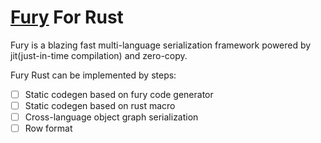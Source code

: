# [Fury](https://github.com/alipay/fury) For Rust 
Fury is a blazing fast multi-language serialization framework powered by jit(just-in-time compilation) and zero-copy.

Fury Rust can be implemented by steps:
- [ ] Static codegen based on fury code generator
- [ ] Static codegen based on rust macro
- [ ] Cross-language object graph serialization
- [ ] Row format
